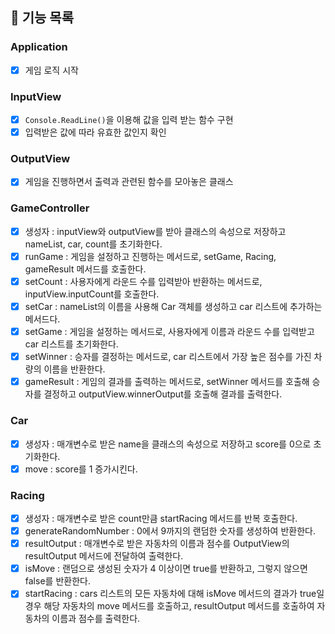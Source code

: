## 📝 기능 목록
### Application
- [x] 게임 로직 시작

### InputView
- [x] `Console.ReadLine()`을 이용해 값을 입력 받는 함수 구현
- [x] 입력받은 값에 따라 유효한 값인지 확인

### OutputView
- [x] 게임을 진행하면서 출력과 관련된 함수를 모아놓은 클래스

### GameController
- [x] 생성자 : inputView와 outputView를 받아 클래스의 속성으로 저장하고 nameList, car, count를 초기화한다.
- [x] runGame : 게임을 설정하고 진행하는 메서드로, setGame, Racing, gameResult 메서드를 호출한다.
- [x] setCount : 사용자에게 라운드 수를 입력받아 반환하는 메서드로, inputView.inputCount를 호출한다.
- [x] setCar : nameList의 이름을 사용해 Car 객체를 생성하고 car 리스트에 추가하는 메서드다.
- [x] setGame : 게임을 설정하는 메서드로, 사용자에게 이름과 라운드 수를 입력받고 car 리스트를 초기화한다.
- [x] setWinner : 승자를 결정하는 메서드로, car 리스트에서 가장 높은 점수를 가진 차량의 이름을 반환한다.
- [x] gameResult : 게임의 결과를 출력하는 메서드로, setWinner 메서드를 호출해 승자를 결정하고 outputView.winnerOutput를 호출해 결과를 출력한다.

### Car
- [x] 생성자 : 매개변수로 받은 name을 클래스의 속성으로 저장하고 score를 0으로 초기화한다.
- [x] move : score를 1 증가시킨다.

### Racing
- [x] 생성자 : 매개변수로 받은 count만큼 startRacing 메서드를 반복 호출한다.
- [x] generateRandomNumber : 0에서 9까지의 랜덤한 숫자를 생성하여 반환한다.
- [x] resultOutput : 매개변수로 받은 자동차의 이름과 점수를 OutputView의 resultOutput 메서드에 전달하여 출력한다.
- [x] isMove : 랜덤으로 생성된 숫자가 4 이상이면 true를 반환하고, 그렇지 않으면 false를 반환한다.
- [x] startRacing : cars 리스트의 모든 자동차에 대해 isMove 메서드의 결과가 true일 경우 해당 자동차의 move 메서드를 호출하고, resultOutput 메서드를 호출하여 자동차의 이름과 점수를 출력한다.